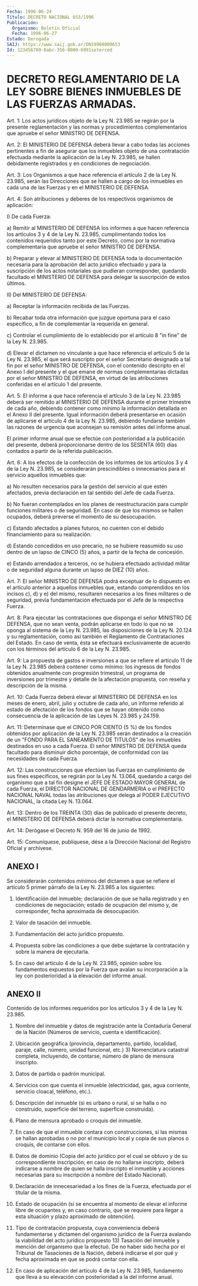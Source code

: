 ```yaml
---
Fecha: 1996-06-24
Título: DECRETO NACIONAL 653/1996
Publicación:
  Organismo: Boletín Oficial
  Fecha: 1996-06-27
Estado: Derogada
SAIJ: https://www.saij.gob.ar/DN19960000653
Id: 123456789-0abc-356-0000-6991soterced
---
```

# DECRETO REGLAMENTARIO DE LA LEY SOBRE BIENES INMUEBLES DE LAS FUERZAS ARMADAS.

<a id="1"></a>
Art. 1: Los actos jurídicos objeto de la Ley N. 23.985 se regirán por la presente reglamentación y las normas y procedimientos complementarios que apruebe el señor MINISTRO DE DEFENSA.

<a id="2"></a>
Art. 2: El MINISTERIO DE DEFENSA deberá llevar a cabo todas las acciones pertinentes a fin de asegurar que los inmuebles objeto de una contratación efectuada mediante la aplicación de la Ley N. 23.985, se hallen debidamente registrados y en condiciones de negociación.

<a id="3"></a>
Art. 3: Los Organismos a que hace referencia el artículo 2 de la Ley N. 23.985, serán las Direcciones que se hallen a cargo de los inmuebles en cada una de las Fuerzas y en el MINISTERIO DE DEFENSA.

<a id="4"></a>
Art. 4: Son atribuciones y deberes de los respectivos organismos de aplicación:

I) De cada Fuerza:

a) Remitir al MINISTERIO DE DEFENSA los informes a que hacen referencia los artículos 3 y 4 de la Ley N. 23.985, cumplimentando todos los contenidos requeridos tanto por este Decreto, como por la normativa complementaria que apruebe el señor MINISTRO DE DEFENSA.

b) Preparar y elevar al MINISTERIO DE DEFENSA toda la documentación necesaria para la aprobación del acto jurídico efectuado y para la suscripción de los actos notariales que pudieran corresponder, quedando facultado el MINISTERIO DE DEFENSA para delegar la suscripción de estos últimos.

II) Del MINISTERIO DE DEFENSA:

a) Receptar la información recibida de las Fuerzas.

b) Recabar toda otra información que juzgue oportuna para el caso específico, a fin de complementar la requerida en general.

c) Controlar el cumplimiento de lo establecido por el artículo 8 "in fine" de la Ley N. 23.985.

d) Elevar el dictamen no vinculante a que hace referencia el artículo 5 de la Ley N. 23.985, el que será suscripto por el señor Secretario designado a tal fin por el señor MINISTRO DE DEFENSA, con el contenido descripto en el Anexo I del presente y el que emane de normas complementarias dictadas por el señor MINISTRO DE DEFENSA, en virtud de las atribuciones conferidas en el artículo 1 del presente.

<a id="5"></a>
Art. 5: El informe a que hace referencia el artículo 3 de la Ley N. 23.985 deberá ser remitido al MINISTERIO DE DEFENSA durante el primer trimestre de cada año, debiendo contener como mínimo la información detallada en el Anexo II del presente. Igual información deberá presentarse en ocasión de aplicarse el artículo 4 de la Ley N. 23.985, debiendo fundarse también las razones de urgencia que aconsejan su remisión antes del informe anual.

El primer informe anual que se efectúe con posterioridad a la publicación del presente, deberá proporcionarse dentro de los SESENTA (60) días contados a partir de la referida publicación.

<a id="6"></a>
Art. 6: A los efectos de la confección de los informes de los artículos 3 y 4 de la Ley N. 23.985, se considerarán prescindibles o innecesarios para el servicio aquellos inmuebles que:

a) No resulten necesarios para la gestión del servicio al que estén afectados, previa declaración en tal sentido del Jefe de cada Fuerza.

b) No fueran contemplados en los planes de reestructuración para cumplir funciones militares o de seguridad. En caso de que los mismos se hallen ocupados, deberá preverse el momento de su desocupación.

c) Estando afectados a planes futuros, no cuenten con el debido financiamiento para su realización.

d) Estando concedidos en uso precario, no se hubiere reasumido su uso dentro de un lapso de CINCO (5) años, a partir de la fecha de concesión.

e) Estando arrendados a terceros, no se hubiera efectuado actividad militar o de seguridad alguna durante un lapso de DIEZ (10) años.

<a id="7"></a>
Art. 7: El señor MINISTRO DE DEFENSA podrá exceptuar de lo dispuesto en el artículo anterior a aquellos inmuebles que, estando comprendidos en los incisos c), d) y e) del mismo, resultaren necesarios a los fines militares o de seguridad, previa fundamentación efectuada por el Jefe de la respectiva Fuerza.

<a id="8"></a>
Art. 8: Para ejecutar las contrataciones que disponga el señor MINISTRO DE DEFENSA, que no sean venta, podrán aplicarse en todo lo que no se oponga al sistema de la Ley N. 23.985, las disposiciones de la Ley N. 20.124 y su reglamentación, como así también el Reglamento de Contrataciones del Estado. En caso de venta, ésta se efectuará exclusivamente de acuerdo con los términos del artículo 6 de la Ley N. 23.985.

<a id="9"></a>
Art. 9: La propuesta de gastos e inversiones a que se refiere el artículo 11 de la Ley N. 23.985 deberá contener como mínimo: los ingresos de fondos obtenidos anualmente con progresión trimestral, un programa de inversiones por trimestre y detalle de la afectación propuesta, con reseña y descripción de la misma.

<a id="10"></a>
Art. 10: Cada Fuerza deberá elevar al MINISTERIO DE DEFENSA en los meses de enero, abril, julio y octubre de cada año, un informe referido al estado de afectación de los fondos que se hayan obtenido como consecuencia de la aplicación de las Leyes N. 23.985 y 24.159.

<a id="11"></a>
Art. 11: Determínase que el CINCO POR CIENTO (5 %) de los fondos obtenidos por aplicación de la Ley N. 23.985 serán destinados a la creación de un "FONDO PARA EL SANEAMIENTO DE TITULOS" de los inmuebles destinados en uso a cada Fuerza. El señor MINISTRO DE DEFENSA queda facultado para disminuir dicho porcentaje, de conformidad con las necesidades de cada Fuerza.

<a id="12"></a>
Art. 12: Las construcciones que efectúen las Fuerzas en cumplimiento de sus fines específicos, se regirán por la Ley N. 13.064, quedando a cargo del organismo que a tal fin designe el JEFE DE ESTADO MAYOR GENERAL de cada Fuerza, el DIRECTOR NACIONAL DE GENDARMERIA o el PREFECTO NACIONAL NAVAL todas las atribuciones que delega al PODER EJECUTIVO NACIONAL, la citada Ley N. 13.064.

<a id="13"></a>
Art. 13: Dentro de los TREINTA (30) días de publicado el presente decreto, el MINISTERIO DE DEFENSA deberá dictar la normativa complementaria.

<a id="14"></a>
Art. 14: Derógase el Decreto N. 959 del 16 de junio de 1992.

<a id="15"></a>
Art. 15: Comuníquese, publíquese, dése a la Dirección Nacional del Registro Oficial y archívese.

## ANEXO I

<a id="1"></a>
Se considerarán contenidos mínimos del dictamen a que se refiere el artículo 5 primer párrafo de la Ley N. 23.985 a los siguientes:

1) Identificación del inmueble; declaración de que se halla registrado y en condiciones de negociación; estado de ocupación del mismo y, de corresponder, fecha aproximada de desocupación.

2) Valor de tasación del inmueble.

3) Fundamentación del acto jurídico propuesto.

4) Propuesta sobre las condiciones a que debe sujetarse la contratación y sobre la manera de ejecutarla.

5) En caso del artículo 4 de la Ley N. 23.985, opinión sobre los fundamentos expuestos por la Fuerza que avalan su incorporación a la ley con posterioridad a la elevación del informe anual.

## ANEXO II

<a id="1"></a>
Contenido de los informes requeridos por los artículos 3 y 4 de la Ley N. 23.985.

1) Nombre del inmueble y datos de registración ante la Contaduría General de la Nación (Números de servicio, cuenta e identificación).

2) Ubicación geográfica (provincia, departamento, partido, localidad, paraje, calle, número, unidad funcional, etc.) 3) Nomenclatura catastral completa, incluyendo, de contarse, número de plano de mensura inscripto.

4) Datos de partida o padrón municipal.

5) Servicios con que cuenta el inmueble (electricidad, gas, agua corriente, servicio cloacal, teléfono, etc.).

6) Descripción del inmueble (si es urbano o rural, si se halla o no construido, superficie del terreno, superficie construida).

7) Plano de mensura aprobado o croquis del inmueble.

8) En caso de que el inmueble contara con construcciones, si las mismas se hallan aprobadas o no por el municipio local y copia de sus planos o croquis, de contarse con ellos.

9) Datos de dominio (Copia del acto jurídico por el cual se obtuvo y de su correspondiente inscripción; en caso de no hallarse inscripto, deberá indicarse a nombre de quien se halla inscripto el inmueble y acciones necesarias para su inscripción a nombre del Estado Nacional).

10) Declaración de innecesariedad a los fines de la Fuerza, efectuada por el titular de la misma.

11) Estado de ocupación (si se encuentra al momento de elevar el informe libre de ocupantes y, en caso contrario, qué se requiere para llegar a esta situación y plazo aproximado de obtención).

12) Tipo de contratación propuesta, cuya conveniencia deberá fundamentarse y dictamen del organismo jurídico de la Fuerza avalando la viabilidad del acto jurídico propuesto 13) Tasación del inmueble y mención del organismo que la efectuó. De no haber sido hecha por el Tribunal de Tasaciones de la Nación, deberá indicarse el por qué y fecha aproximada en que se podrá contar con ella.

14) En caso de aplicación del artículo 4 de la Ley N. 23.985, fundamento que lleva a su elevación con posterioridad a la del informe anual.